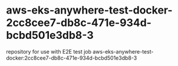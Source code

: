 # aws-eks-anywhere-test-docker-2cc8cee7-db8c-471e-934d-bcbd501e3db8-3
repository for use with E2E test job aws-eks-anywhere-test-docker:2cc8cee7-db8c-471e-934d-bcbd501e3db8-3

